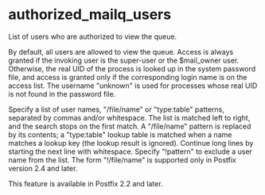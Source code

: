 # authorized_mailq_users 


List of users who are authorized to view the queue.



By default, all users are allowed to view the queue.  Access is
always granted if the invoking user is the super-user or the
$mail_owner user.  Otherwise, the real UID of the process is looked
up in the system password file, and access is granted only if the
corresponding login name is on the access list.  The username
"unknown" is used for processes whose real UID is not found in the
password file.  


Specify a list of user names, "/file/name" or "type:table" patterns,
separated by commas and/or whitespace. The list is matched left to
right, and the search stops on the first match. A "/file/name"
pattern is replaced
by its contents; a "type:table" lookup table is matched when a name
matches a lookup key (the lookup result is ignored).  Continue long
lines by starting the next line with whitespace. Specify "!pattern"
to exclude a user name from the list. The form "!/file/name" is
supported only in Postfix version 2.4 and later.  


This feature is available in Postfix 2.2 and later.



